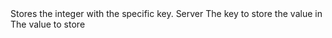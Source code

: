 <function name="SetInt" parent="IGameEvent" type="classfunc">
	<description>
		Stores the integer with the specific key.
	</description>
	<realm>Server</realm>
	<args>
		<arg name="key" type="string">The key to store the value in</arg>
		<arg name="value" type="number">The value to store</arg>
	</args>
</function>